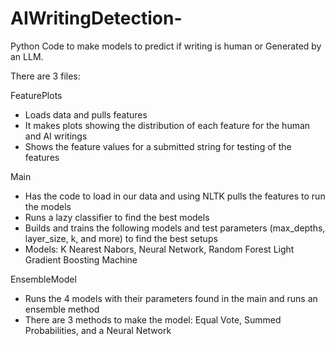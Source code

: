 # AIWritingDetection-
Python Code to make models to predict if writing is human or Generated by an LLM.

There are 3 files:

FeaturePlots
  - Loads data and pulls features
  - It makes plots showing the distribution of each feature for the human and AI writings
  - Shows the feature values for a submitted string for testing of the features

Main
  - Has the code to load in our data and using NLTK pulls the features to run the models
  - Runs a lazy classifier to find the best models
  - Builds and trains the following models and test parameters (max_depths, layer_size, k, and more) to find the best setups
  - Models: K Nearest Nabors, Neural Network, Random Forest Light Gradient Boosting Machine

EnsembleModel
  - Runs the 4 models with their parameters found in the main and runs an ensemble method
  - There are 3 methods to make the model: Equal Vote, Summed Probabilities, and a Neural Network
